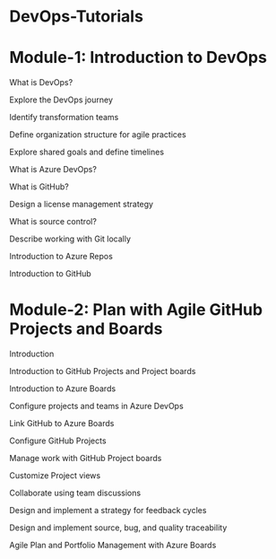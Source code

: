 # DevOps-Tutorials

# Module-1: Introduction to DevOps

What is DevOps?

Explore the DevOps journey

Identify transformation teams

Define organization structure for agile practices

Explore shared goals and define timelines

What is Azure DevOps?

What is GitHub?

Design a license management strategy

What is source control?

Describe working with Git locally

Introduction to Azure Repos

Introduction to GitHub


# Module-2: Plan with Agile GitHub Projects and Boards

Introduction

Introduction to GitHub Projects and Project boards

Introduction to Azure Boards

Configure projects and teams in Azure DevOps

Link GitHub to Azure Boards

Configure GitHub Projects

Manage work with GitHub Project boards

Customize Project views

Collaborate using team discussions

Design and implement a strategy for feedback cycles

Design and implement source, bug, and quality traceability

Agile Plan and Portfolio Management with Azure Boards
